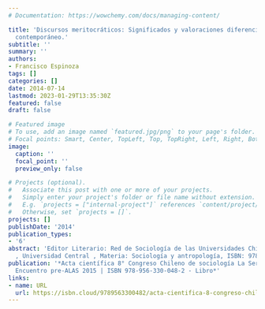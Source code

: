 ```yaml
---
# Documentation: https://wowchemy.com/docs/managing-content/

title: 'Discursos meritocráticos: Significados y valoraciones diferenciadas en Chile
  contemporáneo.'
subtitle: ''
summary: ''
authors:
- Francisco Espinoza
tags: []
categories: []
date: 2014-07-14
lastmod: 2023-01-29T13:35:30Z
featured: false
draft: false

# Featured image
# To use, add an image named `featured.jpg/png` to your page's folder.
# Focal points: Smart, Center, TopLeft, Top, TopRight, Left, Right, BottomLeft, Bottom, BottomRight.
image:
  caption: ''
  focal_point: ''
  preview_only: false

# Projects (optional).
#   Associate this post with one or more of your projects.
#   Simply enter your project's folder or file name without extension.
#   E.g. `projects = ["internal-project"]` references `content/project/deep-learning/index.md`.
#   Otherwise, set `projects = []`.
projects: []
publishDate: '2014'
publication_types:
- '6'
abstract: 'Editor Literario: Red de Sociología de las Universidades Chilenas SOCIORED
  , Universidad Central , Materia: Sociología y antropología, ISBN: 978-956-330-048-2'
publication: '*Acta científica 8° Congreso Chileno de sociología La Serena 2014 y
  Encuentro pre-ALAS 2015 | ISBN 978-956-330-048-2 - Libro*'
links:
- name: URL
  url: https://isbn.cloud/9789563300482/acta-cientifica-8-congreso-chileno-de-sociologia-la-serena-2014-y-encuentro-pre-alas-2015/
---
```

